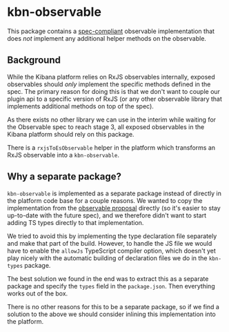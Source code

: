 # kbn-observable

This package contains a [spec-compliant][spec] observable implementation that
does _not_ implement any additional helper methods on the observable.

## Background

While the Kibana platform relies on RxJS observables internally, exposed
observables should _only_ implement the specific methods defined in the spec.
The primary reason for doing this is that we don't want to couple our plugin
api to a specific version of RxJS (or any other observable library that
implements additional methods on top of the spec).

As there exists no other library we can use in the interim while waiting for the
Observable spec to reach stage 3, all exposed observables in the Kibana platform
should rely on this package.

There is a `rxjsToEsObservable` helper in the platform which transforms an
RxJS observable into a `kbn-observable`.

## Why a separate package?

`kbn-observable` is implemented as a separate package instead of directly in the
platform code base for a couple reasons. We wanted to copy the implementation
from the [observable proposal][spec] directly (so it's easier to stay up-to-date
with the future spec), and we therefore didn't want to start adding TS types
directly to that implementation.

We tried to avoid this by implementing the type declaration file separately and
make that part of the build. However, to handle the JS file we would have to
enable the `allowJs` TypeScript compiler option, which doesn't yet play nicely
with the automatic building of declaration files we do in the `kbn-types`
package.

The best solution we found in the end was to extract this as a separate package
and specify the `types` field in the `package.json`. Then everything works out
of the box.

There is no other reasons for this to be a separate package, so if we find a
solution to the above we should consider inlining this implementation into the
platform.

[spec]: https://github.com/tc39/proposal-observable
